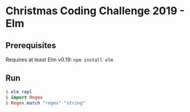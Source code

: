 # Christmas Coding Challenge 2019 - Elm

## Prerequisites
Requires at least Elm v0.19: `npm install elm`

## Run
```Elm
$ elm repl
$ import Regex
$ Regex.match "regex" "string"
